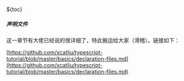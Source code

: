 ${toc}

##### 声明文件

这一章节有大佬已经说的很详细了，特此搬运给大家（滑稽）。链接如下：

[https://github.com/xcatliu/typescript-tutorial/blob/master/basics/declaration-files.md](https://github.com/xcatliu/typescript-tutorial/blob/master/basics/declaration-files.md)